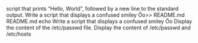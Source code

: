 script that prints “Hello, World”, followed by a new line to the standard output.
Write a script that displays a confused smiley Ôo>> README.md
README.md
echo Write a script that displays a confused smiley Ôo
Display the content of the /etc/passwd file.
Display the content of /etc/passwd and /etc/hosts
